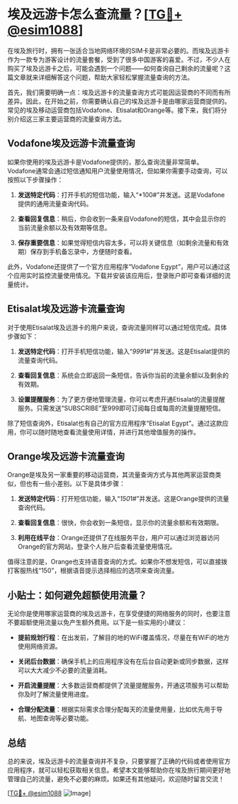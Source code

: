 # 埃及远游卡怎么查流量？[[TG💪+ @esim1088](https://t.me/s/esim1088)]

在埃及旅行时，拥有一张适合当地网络环境的SIM卡是非常必要的。而埃及远游卡作为一款专为游客设计的流量套餐，受到了很多中国游客的喜爱。不过，不少人在购买了埃及远游卡之后，可能会遇到一个问题——如何查询自己剩余的流量呢？这篇文章就来详细解答这个问题，帮助大家轻松掌握流量查询的方法。

首先，我们需要明确一点：埃及远游卡的流量查询方式可能因运营商的不同而有所差异。因此，在开始之前，你需要确认自己的埃及远游卡是由哪家运营商提供的。常见的埃及移动运营商包括Vodafone、Etisalat和Orange等。接下来，我们将分别介绍这三家主要运营商的流量查询方法。

## Vodafone埃及远游卡流量查询

如果你使用的埃及远游卡是Vodafone提供的，那么查询流量非常简单。Vodafone通常会通过短信通知用户流量使用情况，但如果你需要手动查询，可以按照以下步骤操作：

1. **发送特定代码**：打开手机的短信功能，输入“*100#”并发送。这是Vodafone提供的通用流量查询代码。
   
2. **查看回复信息**：稍后，你会收到一条来自Vodafone的短信，其中会显示你的当前流量余额以及有效期等信息。

3. **保存重要信息**：如果觉得短信内容太多，可以将关键信息（如剩余流量和有效期）保存到手机备忘录中，方便随时查看。

此外，Vodafone还提供了一个官方应用程序“Vodafone Egypt”，用户可以通过这个应用实时监控流量使用情况。下载并安装该应用后，登录账户即可查看详细的流量统计。

## Etisalat埃及远游卡流量查询

对于使用Etisalat埃及远游卡的用户来说，查询流量同样可以通过短信完成。具体步骤如下：

1. **发送特定代码**：打开手机短信功能，输入“*999*1#”并发送。这是Etisalat提供的流量查询代码。

2. **查看回复信息**：系统会立即返回一条短信，告诉你当前的流量余额以及剩余的有效期。

3. **设置提醒服务**：为了更方便地管理流量，你可以考虑开通Etisalat的流量提醒服务。只需发送“SUBSCRIBE”至999即可订阅每日或每周的流量提醒短信。

除了短信查询外，Etisalat也有自己的官方应用程序“Etisalat Egypt”。通过这款应用，你可以随时随地查看流量使用详情，并进行其他增值服务的操作。

## Orange埃及远游卡流量查询

Orange是埃及另一家重要的移动运营商，其流量查询方式与其他两家运营商类似，但也有一些小差别。以下是具体步骤：

1. **发送特定代码**：打开短信功能，输入“*150*1#”并发送。这是Orange提供的流量查询代码。

2. **查看回复信息**：很快，你会收到一条短信，显示你的流量余额和有效期限。

3. **利用在线平台**：Orange还提供了在线服务平台，用户可以通过浏览器访问Orange的官方网站，登录个人账户后查看流量使用情况。

值得注意的是，Orange也支持语音查询的方式。如果你不想发短信，可以直接拨打客服热线“150”，根据语音提示选择相应的选项来查询流量。

## 小贴士：如何避免超额使用流量？

无论你是使用哪家运营商的埃及远游卡，在享受便捷的网络服务的同时，也要注意不要超额使用流量以免产生额外费用。以下是一些实用的小建议：

- **提前规划行程**：在出发前，了解目的地的WiFi覆盖情况，尽量在有WiFi的地方使用网络资源。
  
- **关闭后台数据**：确保手机上的应用程序没有在后台自动更新或同步数据，这样可以大大减少不必要的流量消耗。

- **开启流量提醒**：大多数运营商都提供了流量提醒服务，开通这项服务可以帮助你及时了解流量使用进度。

- **合理分配流量**：根据实际需求合理分配每天的流量使用量，比如优先用于导航、地图查询等必要功能。

## 总结

总的来说，埃及远游卡的流量查询并不复杂，只要掌握了正确的代码或者使用官方应用程序，就可以轻松获取相关信息。希望本文能够帮助你在埃及旅行期间更好地管理自己的流量，避免不必要的麻烦。如果还有其他疑问，欢迎随时留言交流！

[[TG💪+ @esim1088](https://t.me/s/esim1088) ![Image](https://i.postimg.cc/4NQfJmqS/Snipaste-2025-05-13-00-14-12.png)]